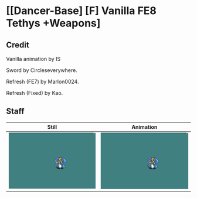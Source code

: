 # [\[Dancer-Base\] \[F\] Vanilla FE8 Tethys +Weapons]

## Credit

Vanilla animation by IS

Sword by Circleseverywhere.

Refresh (FE7) by Marlon0024.

Refresh (Fixed) by Kao.
	
## Staff

| Still | Animation |
| :---: | :-------: |
| ![Staff still](./Staff_000.png) | ![Staff animation](./Staff.gif) |
